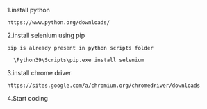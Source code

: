 1.install python

    https://www.python.org/downloads/

2.install selenium using pip

    pip is already present in python scripts folder
    
      \Python39\Scripts\pip.exe install selenium
      
3.install chrome driver

    https://sites.google.com/a/chromium.org/chromedriver/downloads
    
4.Start coding


  
